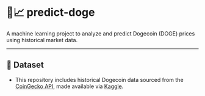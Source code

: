 # 🐶📈 predict-doge

A machine learning project to analyze and predict Dogecoin (DOGE) prices using historical market data.

---

## 📂 Dataset

- This repository includes historical Dogecoin data sourced from the [CoinGecko API](https://www.coingecko.com/api/documentation), made available via [Kaggle](https://www.kaggle.com/datasets/danieltsai04/dogecoin-historical-data-2013-2023/data).